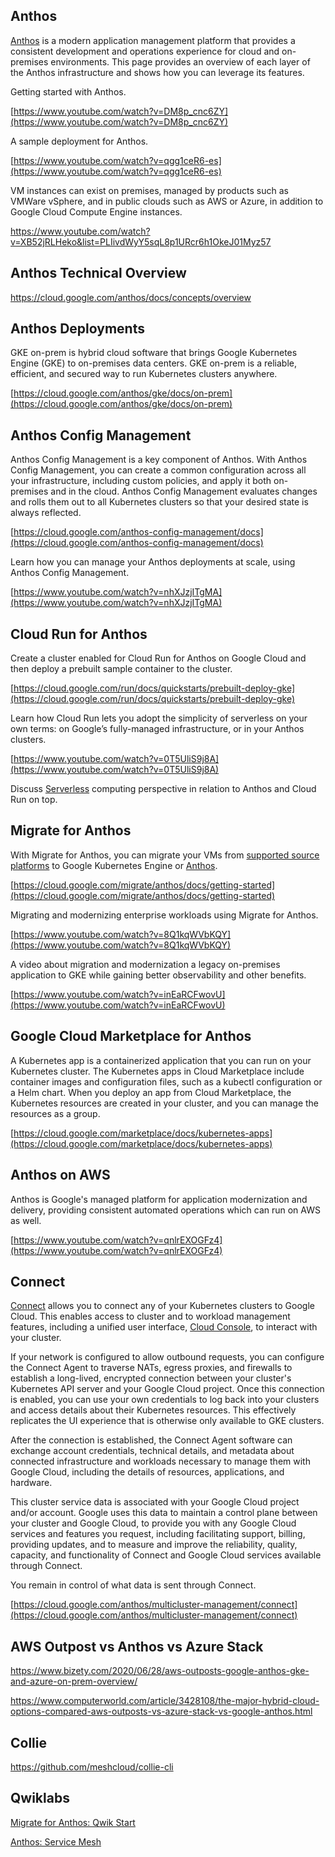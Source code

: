 



## Anthos

[Anthos](https://cloud.google.com/anthos/docs) is a modern application management platform that provides a consistent development and operations experience for cloud and on-premises environments. This page provides an overview of each layer of the Anthos infrastructure and shows how you can leverage its features.



Getting started with Anthos.

[https://www.youtube.com/watch?v=DM8p_cnc6ZY](https://www.youtube.com/watch?v=DM8p_cnc6ZY)

A sample deployment for Anthos. 

[https://www.youtube.com/watch?v=qgg1ceR6-es](https://www.youtube.com/watch?v=qgg1ceR6-es)

VM instances can exist on premises, managed by products such as VMWare vSphere, and in public clouds such as AWS or Azure, in addition to Google Cloud Compute Engine instances.

https://www.youtube.com/watch?v=XB52jRLHeko&list=PLIivdWyY5sqL8p1URcr6h1OkeJ01Myz57


## Anthos Technical Overview



https://cloud.google.com/anthos/docs/concepts/overview

## Anthos Deployments

GKE on-prem is hybrid cloud software that brings Google Kubernetes Engine (GKE) to on-premises data centers. GKE on-prem is a reliable, efficient, and secured way to run Kubernetes clusters anywhere.

[https://cloud.google.com/anthos/gke/docs/on-prem](https://cloud.google.com/anthos/gke/docs/on-prem)


## Anthos Config Management

Anthos Config Management is a key component of Anthos. With Anthos Config Management, you can create a common configuration across all your infrastructure, including custom policies, and apply it both on-premises and in the cloud. Anthos Config Management evaluates changes and rolls them out to all Kubernetes clusters so that your desired state is always reflected.

[https://cloud.google.com/anthos-config-management/docs](https://cloud.google.com/anthos-config-management/docs)

Learn how you can manage your Anthos deployments at scale, using Anthos Config Management.

[https://www.youtube.com/watch?v=nhXJzjITgMA](https://www.youtube.com/watch?v=nhXJzjITgMA)


## Cloud Run for Anthos

Create a cluster enabled for Cloud Run for Anthos on Google Cloud and then deploy a prebuilt sample container to the cluster.

[https://cloud.google.com/run/docs/quickstarts/prebuilt-deploy-gke](https://cloud.google.com/run/docs/quickstarts/prebuilt-deploy-gke)

Learn how Cloud Run lets you adopt the simplicity of serverless on your own terms: on Google’s fully-managed infrastructure, or in your Anthos clusters. 

[https://www.youtube.com/watch?v=0T5UliS9j8A](https://www.youtube.com/watch?v=0T5UliS9j8A)

Discuss [Serverless](Serverless) computing perspective in relation to Anthos and Cloud Run on top.


## Migrate for Anthos

With Migrate for Anthos, you can migrate your VMs from [supported source platforms](https://cloud.google.com/migrate/anthos/docs/migration-prerequisites) to Google Kubernetes Engine or [Anthos](https://cloud.google.com/anthos).

[https://cloud.google.com/migrate/anthos/docs/getting-started](https://cloud.google.com/migrate/anthos/docs/getting-started)

Migrating and modernizing enterprise workloads using Migrate for Anthos.

[https://www.youtube.com/watch?v=8Q1kqWVbKQY](https://www.youtube.com/watch?v=8Q1kqWVbKQY)

A video about migration  and modernization a legacy on-premises application to GKE while gaining better observability and other benefits.

[https://www.youtube.com/watch?v=inEaRCFwovU](https://www.youtube.com/watch?v=inEaRCFwovU)


## Google Cloud Marketplace for Anthos

A Kubernetes app is a containerized application that you can run on your Kubernetes cluster. The Kubernetes apps in Cloud Marketplace include container images and configuration files, such as a kubectl configuration or a Helm chart. When you deploy an app from Cloud Marketplace, the Kubernetes resources are created in your cluster, and you can manage the resources as a group.

[https://cloud.google.com/marketplace/docs/kubernetes-apps](https://cloud.google.com/marketplace/docs/kubernetes-apps)


## Anthos on AWS

Anthos is Google's managed platform for application modernization and delivery, providing consistent automated operations which can run on AWS as well.

[https://www.youtube.com/watch?v=qnlrEXOGFz4](https://www.youtube.com/watch?v=qnlrEXOGFz4)


## Connect

[Connect](https://cloud.google.com/anthos/multicluster-management/connect) allows you to connect any of your Kubernetes clusters to Google Cloud. This enables access to cluster and to workload management features, including a unified user interface, [Cloud Console](https://cloud.google.com/cloud-console), to interact with your cluster.

If your network is configured to allow outbound requests, you can configure the Connect Agent to traverse NATs, egress proxies, and firewalls to establish a long-lived, encrypted connection between your cluster's Kubernetes API server and your Google Cloud project. Once this connection is enabled, you can use your own credentials to log back into your clusters and access details about their Kubernetes resources. This effectively replicates the UI experience that is otherwise only available to GKE clusters.

After the connection is established, the Connect Agent software can exchange account credentials, technical details, and metadata about connected infrastructure and workloads necessary to manage them with Google Cloud, including the details of resources, applications, and hardware.

This cluster service data is associated with your Google Cloud project and/or account. Google uses this data to maintain a control plane between your cluster and Google Cloud, to provide you with any Google Cloud services and features you request, including facilitating support, billing, providing updates, and to measure and improve the reliability, quality, capacity, and functionality of Connect and Google Cloud services available through Connect.

You remain in control of what data is sent through Connect.

[https://cloud.google.com/anthos/multicluster-management/connect](https://cloud.google.com/anthos/multicluster-management/connect)



## AWS Outpost vs Anthos vs Azure Stack

https://www.bizety.com/2020/06/28/aws-outposts-google-anthos-gke-and-azure-on-prem-overview/

https://www.computerworld.com/article/3428108/the-major-hybrid-cloud-options-compared-aws-outposts-vs-azure-stack-vs-google-anthos.html

## Collie

https://github.com/meshcloud/collie-cli

## Qwiklabs

[Migrate for Anthos: Qwik Start](https://www.qwiklabs.com/focuses/10268?catalog_rank=%7B%22rank%22%3A6%2C%22num_filters%22%3A0%2C%22has_search%22%3Atrue%7D&parent=catalog&search_id=7467866)


[Anthos: Service Mesh](https://www.qwiklabs.com/quests/100?catalog_rank=%7B%22rank%22%3A1%2C%22num_filters%22%3A0%2C%22has_search%22%3Atrue%7D&search_id=7482852)

